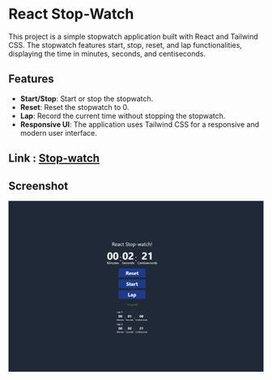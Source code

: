 # React Stop-Watch

This project is a simple stopwatch application built with React and Tailwind CSS. The stopwatch features start, stop, reset, and lap functionalities, displaying the time in minutes, seconds, and centiseconds.

## Features

- **Start/Stop**: Start or stop the stopwatch.
- **Reset**: Reset the stopwatch to 0.
- **Lap**: Record the current time without stopping the stopwatch.
- **Responsive UI**: The application uses Tailwind CSS for a responsive and modern user interface.

## Link : [Stop-watch](https://stopwatch-ofjj.onrender.com/)

## Screenshot

![Screenshot of Stopwatch](https://github.com/Nathbecode/Stopwatch/blob/main/public/Capture.PNG)


